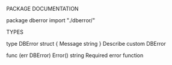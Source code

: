 PACKAGE DOCUMENTATION

package dberror
    import "./dberror/"


TYPES

type DBError struct {
    Message string
}
    Describe custom DBError

func (err DBError) Error() string
    Required error function

